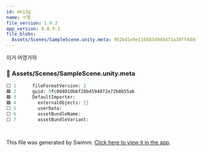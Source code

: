```yaml
---
id: mh13g
name: ㅇ멓
file_version: 1.0.2
app_version: 0.8.9-1
file_blobs:
  Assets/Scenes/SampleScene.unity.meta: 952bd1e9e110583d94b471a30ff4ddd69f4aee7d
---
```


이거 어영가허
<!-- NOTE-swimm-snippet: the lines below link your snippet to Swimm -->
### 📄 Assets/Scenes/SampleScene.unity.meta
```meta
⬜ 1      fileFormatVersion: 2
🟩 2      guid: 9fc0d4010bbf28b4594072e72b8655ab
🟩 3      DefaultImporter:
🟩 4        externalObjects: {}
⬜ 5        userData: 
⬜ 6        assetBundleName: 
⬜ 7        assetBundleVariant: 
```

<br/>

This file was generated by Swimm. [Click here to view it in the app](https://app.swimm.io/repos/Z2l0aHViJTNBJTNBdW5pdHktcGxheWdyb3VuZCUzQSUzQXRyZWVub2Qta2F5YQ==/docs/mh13g).